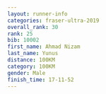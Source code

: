 ```yaml
---
layout: runner-info 
categories: fraser-ultra-2019 
overall_rank: 30
rank: 25
bib: 10002
first_name: Ahmad Nizam
last_name: Yunus
distance: 100KM
category: 100KM
gender: Male
finish_time: 17-11-52
---
```

